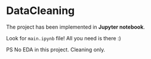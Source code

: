 # DataCleaning
The project has been implemented in **Jupyter notebook**. 

Look for `main.ipynb` file! All you need is there :)

PS No EDA in this project. Cleaning only.
